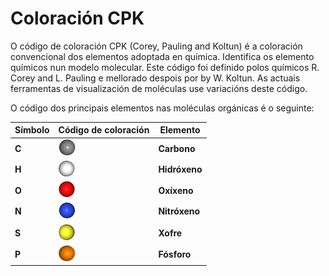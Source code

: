 # Coloración CPK
O código de coloración CPK (Corey, Pauling and Koltun) é a coloración convencional dos elementos adoptada en química. Identifica os elemento químicos nun modelo molecular.
Este código foi definido polos químicos R. Corey and L. Pauling e mellorado despois por by W. Koltun. As actuais ferramentas de visualización de moléculas  use variacións deste código.

O código dos principais elementos nas moléculas orgánicas é o seguinte:

Símbolo | Código de coloración | Elemento
------------ | ------------- | -------------
**C** | ![Carbono](static/img/c.png)| **Carbono**
**H** | ![Hidróxeno](static/img/h.png) | **Hidróxeno**
**O** | ![Oxíxeno](static/img/o.png) | **Oxíxeno** 
**N** | ![Nitróxeno](static/img/n.png) | **Nitróxeno**
**S** | ![Xofre](static/img/s.png) | **Xofre** 
**P** | ![Fósforo](static/img/p.png) | **Fósforo** 
